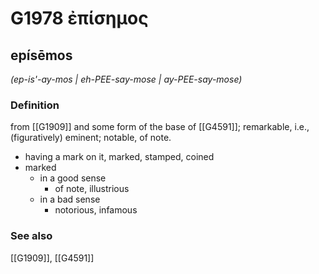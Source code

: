 # G1978 ἐπίσημος

## epísēmos

_(ep-is'-ay-mos | eh-PEE-say-mose | ay-PEE-say-mose)_

### Definition

from [[G1909]] and some form of the base of [[G4591]]; remarkable, i.e., (figuratively) eminent; notable, of note.

- having a mark on it, marked, stamped, coined
- marked
  - in a good sense
    - of note, illustrious
  - in a bad sense
    - notorious, infamous

### See also

[[G1909]], [[G4591]]

